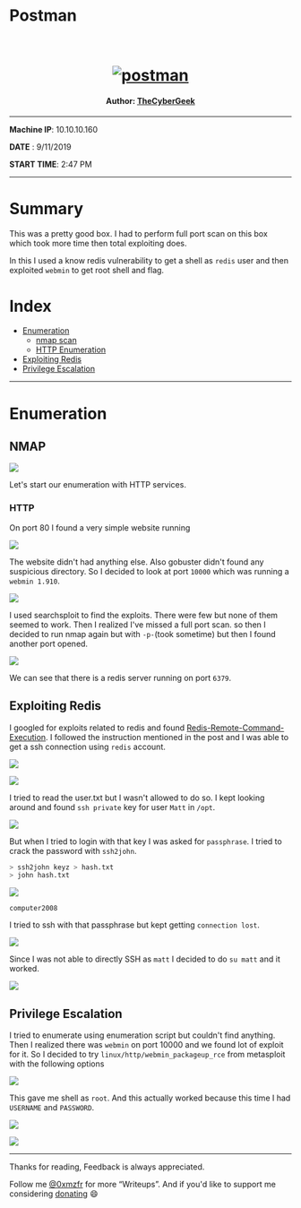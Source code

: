 # Postman

<h1 align="center">
  <br>
  <a href="https://www.hackthebox.eu/home/machines/profile/215"><img src="images/img.png" alt="postman"></a>
  <br>
</h1>
<h4 align="center"> Author: <a href="https://www.hackthebox.eu/home/users/profile/114053" >  TheCyberGeek  </a> </h4>

***

__Machine IP__: 10.10.10.160

__DATE__ : 9/11/2019

__START TIME__: 2:47 PM

***

# Summary

This was a pretty good box. I had to perform full port scan on this box which took more time then total exploiting does.

In this I used a know redis vulnerability to get a shell as `redis` user and then exploited `webmin` to get root shell and flag.

# Index

* [Enumeration](#enumeration)
    - [nmap scan](#nmap)
    - [HTTP Enumeration](#http)
* [Exploiting Redis](#exploiting-redis)
* [Privilege Escalation](#privilege-escalation)


***

# Enumeration

## NMAP

![](images/nmap.png)

Let's start our enumeration with HTTP services.

### HTTP

On port 80 I found a very simple website running

![](images/website.png)

The website didn't had anything else. Also gobuster didn't found any suspicious directory. So I decided to look at port `10000` which was running a `webmin 1.910`.

![](images/website1.png)

I used searchsploit to find the exploits. There were few but none of them seemed to work. Then I realized I've missed a full port scan. so then I decided to run nmap again but with `-p-`(took sometime) but then I found another port opened.

![](images/fullport.png)

We can see that there is a redis server running on port `6379`.

## Exploiting Redis

I googled for exploits related to redis and found [Redis-Remote-Command-Execution](https://packetstormsecurity.com/files/134200/Redis-Remote-Command-Execution.html). I followed the instruction mentioned in the post and I was able to get a ssh connection using `redis` account.

![](images/exploit.png)

![](images/ssh.png)

I tried to read the user.txt but I wasn't allowed to do so. I kept looking around and found `ssh private` key for user `Matt` in `/opt`.

![](images/keyz.png)

But when I tried to login with that key I was asked for `passphrase`.
I tried to crack the password with `ssh2john`.

```bash
> ssh2john keyz > hash.txt
> john hash.txt
```

![](images/crack.png)

`computer2008`

I tried to ssh with that passphrase but kept getting `connection lost`.

![](images/error.png)

Since I was not able to directly SSH as `matt` I decided to do `su matt` and it worked.

![](images/su.png)

## Privilege Escalation

I tried to enumerate using enumeration script but couldn't find anything. Then I realized there was `webmin` on port 10000 and we found lot of exploit for it. So I decided to try `linux/http/webmin_packageup_rce` from metasploit with the following options

![](images/options.png)

This gave me shell as `root`. And this actually worked because this time I had `USERNAME` and `PASSWORD`.

![](images/root-shell.png)

![](images/root.png)

***

Thanks for reading, Feedback is always appreciated.

Follow me [@0xmzfr](https://twitter.com/0xmzfr) for more “Writeups”. And if you'd like to support me considering [donating](https://mzfr.github.io/donate/) 😄





